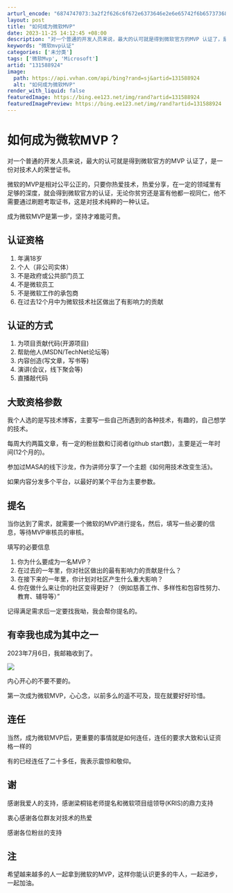 ```yaml
---
arturl_encode: "6874747073:3a2f2f626c6f672e6373646e2e6e65742f6b6573736865692f:61727469636c652f64657461696c732f313331353838393234"
layout: post
title: "如何成为微软MVP"
date: 2023-11-25 14:12:45 +08:00
description: "对一个普通的开发人员来说，最大的认可就是得到微软官方的MVP 认证了，是一份对技术人的荣誉证书。微软"
keywords: "微软mvp认证"
categories: ['未分类']
tags: ['微软Mvp', 'Microsoft']
artid: "131588924"
image:
  path: https://api.vvhan.com/api/bing?rand=sj&artid=131588924
  alt: "如何成为微软MVP"
render_with_liquid: false
featuredImage: https://bing.ee123.net/img/rand?artid=131588924
featuredImagePreview: https://bing.ee123.net/img/rand?artid=131588924
---
```


# 如何成为微软MVP？

对一个普通的开发人员来说，最大的认可就是得到微软官方的MVP 认证了，是一份对技术人的荣誉证书。

微软的MVP是相对公平公正的，只要你热爱技术，热爱分享，在一定的领域里有足够的深度，就会得到微软官方的认证，无论你贫穷还是富有他都一视同仁，他不需要通过刷题考取证书，这是对技术纯粹的一种认证。

成为微软MVP是第一步，坚持才难能可贵。

## 认证资格

1. 年满18岁
2. 个人（非公司实体）
3. 不是政府或公共部门员工
4. 不是微软员工
5. 不是微软工作的承包商
6. 在过去12个月中为微软技术社区做出了有影响力的贡献

## 认证的方式

1. 为项目贡献代码(开源项目)
2. 帮助他人(MSDN/TechNet论坛等)
3. 内容创造(写文章，写书等)
4. 演讲(会议，线下聚会等)
5. 直播敲代码

## 大致资格参数

我个人选的是写技术博客，主要写一些自己所遇到的各种技术，有趣的，自己想学的技术。

每周大约两篇文章，有一定的粉丝数和订阅者(github start数)，主要是近一年时间(12个月的)。

参加过MASA的线下沙龙，作为讲师分享了一个主题《如何用技术改变生活》。

如果内容分发多个平台，以最好的某个平台为主要参数。

## 提名

当你达到了需求，就需要一个微软的MVP进行提名，然后，填写一些必要的信息，等待MVP审核员的审核。

填写的必要信息

1. 你为什么要成为一名MVP？
2. 在过去的一年里，你对社区做出的最有影响力的贡献是什么？
3. 在接下来的一年里，你计划对社区产生什么重大影响？
4. 你在做什么来让你的社区变得更好？（例如慈善工作、多样性和包容性努力、教育、辅导等）”

记得满足需求后一定要找我呦，我会帮你提名的。

## 有幸我也成为其中之一

2023年7月6日，我邮箱收到了。
  
![](https://i-blog.csdnimg.cn/blog_migrate/0f0af7cde990081b90ea7a3e41caa591.jpeg)

内心开心的不要不要的。

第一次成为微软MVP，心心念，以前多么的遥不可及，现在就要好好珍惜。

## 连任

当然，成为微软MVP后，更重要的事情就是如何连任，连任的要求大致和认证资格一样的

有的已经连任了二十多任，我表示震惊和敬仰。

## 谢

感谢我爱人的支持，感谢梁桐铭老师提名和微软项目组领导(KRIS)的鼎力支持

衷心感谢各位群友对技术的热爱

感谢各位粉丝的支持

## 注

希望越来越多的人一起拿到微软的MVP，这样你能认识更多的牛人，一起进步，一起加油。